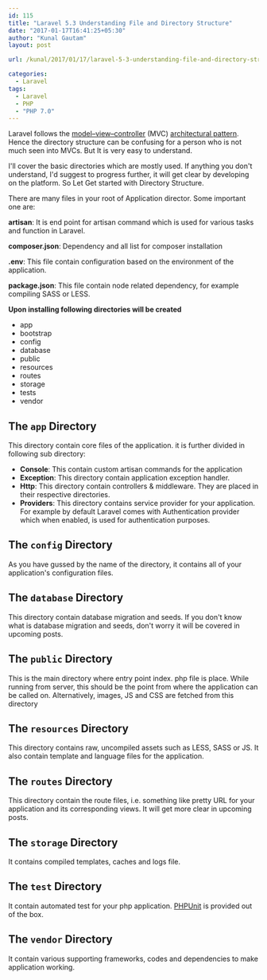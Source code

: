 ```yaml
---
id: 115
title: "Laravel 5.3 Understanding File and Directory Structure"
date: "2017-01-17T16:41:25+05:30"
author: "Kunal Gautam"
layout: post

url: /kunal/2017/01/17/laravel-5-3-understanding-file-and-directory-structure/

categories:
  - Laravel
tags:
  - Laravel
  - PHP
  - "PHP 7.0"
---
```


Laravel follows the [model–view–controller](https://en.wikipedia.org/wiki/Model%E2%80%93view%E2%80%93controller "Model–view–controller") (MVC) [architectural pattern](https://en.wikipedia.org/wiki/Architectural_pattern "Architectural pattern"). Hence the directory structure can be confusing for a person who is not much seen into MVCs. But It is very easy to understand.

I'll cover the basic directories which are mostly used. If anything you don't understand, I'd suggest to progress further, it will get clear by developing on the platform. So Let Get started with Directory Structure.

There are many files in your root of Application director. Some important one are:

**artisan**: It is end point for artisan command which is used for various tasks and function in Laravel.

**composer.json**: Dependency and all list for composer installation

**.env**: This file contain configuration based on the environment of the application.

**package.json**: This file contain node related dependency, for example compiling SASS or LESS.

**Upon installing following directories will be created**

- app
- bootstrap
- config
- database
- public
- resources
- routes
- storage
- tests
- vendor

## The `app` Directory

This directory contain core files of the application. it is further divided in following sub directory:

- **Console**: This contain custom artisan commands for the application
- **Exception**: This directory contain application exception handler.
- **Http**: This directory contain controllers &amp; middleware. They are placed in their respective directories.
- **Providers**: This directory contains service provider for your application. For example by default Laravel comes with Authentication provider which when enabled, is used for authentication purposes.

## The `config` Directory

As you have gussed by the name of the directory, it contains all of your application's configuration files.

## The `database` Directory

This directory contain database migration and seeds. If you don't know what is database migration and seeds, don't worry it will be covered in upcoming posts.

## The `public` Directory

This is the main directory where entry point index. php file is place. While running from server, this should be the point from where the application can be called on. Alternatively, images, JS and CSS are fetched from this directory

## The `resources` Directory

This directory contains raw, uncompiled assets such as LESS, SASS or JS. It also contain template and language files for the application.

## The `routes` Directory

This directory contain the route files, i.e. something like pretty URL for your application and its corresponding views. It will get more clear in upcoming posts.

## The `storage` Directory

It contains compiled templates, caches and logs file.

## The `test` Directory

It contain automated test for your php application. [PHPUnit](https://phpunit.de/) is provided out of the box.

## The `vendor` Directory

It contain various supporting frameworks, codes and dependencies to make application working.
